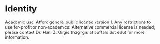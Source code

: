 # Identity
Academic use: Affero general public license version 1.
Any restrictions to use for-profit or non-academics: Alternative commercial license is needed; please contact Dr. Hani Z. Girgis (hzgirgis at buffalo dot edu) for more information.
